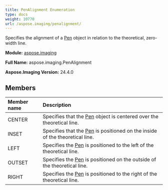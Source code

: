 ```yaml
---
title: PenAlignment Enumeration
type: docs
weight: 10770
url: /aspose.imaging/penalignment/
---
```


Specifies the alignment of a [Pen](/imaging/python-net/aspose.imaging/pen/) object in relation to the theoretical, zero-width line.

**Module:** [aspose.imaging](/imaging/python-net/aspose.imaging/)

**Full Name:** aspose.imaging.PenAlignment

**Aspose.Imaging Version:** 24.4.0

## **Members**
| **Member name** | **Description** |
| :- | :- |
| CENTER | Specifies that the [Pen](/imaging/python-net/aspose.imaging/pen/) object is centered over the theoretical line. |
| INSET | Specifies that the [Pen](/imaging/python-net/aspose.imaging/pen/) is positioned on the inside of the theoretical line. |
| LEFT | Specifies the [Pen](/imaging/python-net/aspose.imaging/pen/) is positioned to the left of the theoretical line. |
| OUTSET | Specifies the [Pen](/imaging/python-net/aspose.imaging/pen/) is positioned on the outside of the theoretical line. |
| RIGHT | Specifies the [Pen](/imaging/python-net/aspose.imaging/pen/) is positioned to the right of the theoretical line. |
